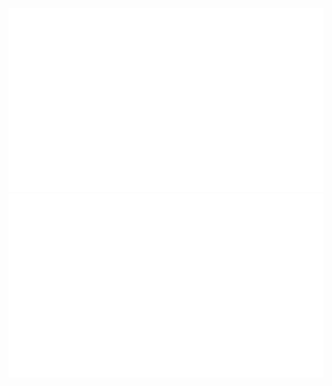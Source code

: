 ![](https://raw.githubusercontent.com/DeadNews/github-stats/master/generated/overview.svg#gh-dark-mode-only)
![](https://raw.githubusercontent.com/DeadNews/github-stats/master/generated/overview.svg#gh-light-mode-only)
